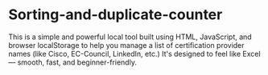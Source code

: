 # Sorting-and-duplicate-counter
This is a simple and powerful local tool built using HTML, JavaScript, and browser localStorage to help you manage a list of certification provider names (like Cisco, EC-Council, LinkedIn, etc.)  It's designed to feel like Excel — smooth, fast, and beginner-friendly.
